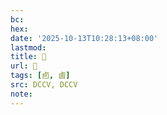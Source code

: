 ```yaml
---
bc:
hex:
date: '2025-10-13T10:28:13+08:00'
lastmod:
title: 􃺕
url: 􃺕
tags: [卣, 鹵]
src: DCCV, DCCV
note:
---
```

